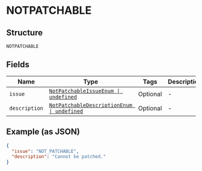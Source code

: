 
# NOTPATCHABLE

## Structure

`NOTPATCHABLE`

## Fields

| Name | Type | Tags | Description |
|  --- | --- | --- | --- |
| `issue` | [`NotPatchableIssueEnum \| undefined`](../../doc/models/not-patchable-issue-enum.md) | Optional | - |
| `description` | [`NotPatchableDescriptionEnum \| undefined`](../../doc/models/not-patchable-description-enum.md) | Optional | - |

## Example (as JSON)

```json
{
  "issue": "NOT_PATCHABLE",
  "description": "Cannot be patched."
}
```

